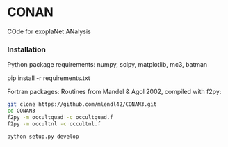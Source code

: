 # CONAN
COde for exoplaNet ANalysis

### Installation
Python package requirements:
numpy, scipy, matplotlib, mc3, batman

pip install -r requirements.txt

Fortran packages:
Routines from Mandel & Agol 2002, compiled with f2py:

```bash
git clone https://github.com/mlendl42/CONAN3.git
cd CONAN3
f2py -m occultquad -c occultquad.f
f2py -m occultnl -c occultnl.f

python setup.py develop

```


